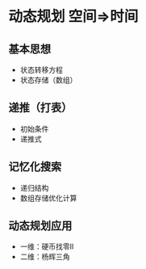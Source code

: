 # 动态规划  空间=>时间
## 基本思想
- 状态转移方程
- 状态存储（数组）

## 递推（打表）
- 初始条件
- 递推式

## 记忆化搜索
- 递归结构
- 数组存储优化计算

## 动态规划应用
- 一维：硬币找零II
- 二维：杨辉三角

 